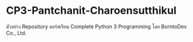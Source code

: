 # CP3-Pantchanit-Charoensutthikul
ตัวอย่าง Repository คอร์สเรียน Complete Python 3 Programming โดย BorntoDev Co., Ltd.
